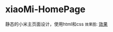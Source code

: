 # xiaoMi-HomePage
静态的小米主页面设计，使用html和css
`效果图`:
[效果](https://whh97.github.io/xiaoMi-HomePage/index.html) 
